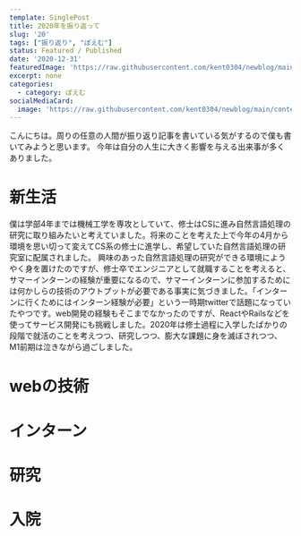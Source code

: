 ```yaml
---
template: SinglePost
title: 2020年を振り返って
slug: '20'
tags: ["振り返り", "ぽえむ"]
status: Featured / Published
date: '2020-12-31'
featuredImage: 'https://raw.githubusercontent.com/kent0304/newblog/main/content/posts/images/img-20/2020.jpg'
excerpt: none
categories:
  - category: ぽえむ
socialMediaCard:
  image: 'https://raw.githubusercontent.com/kent0304/newblog/main/content/posts/images/img-20/2020.jpg'
---
```


こんにちは。周りの任意の人間が振り返り記事を書いている気がするので僕も書いてみようと思います。
今年は自分の人生に大きく影響を与える出来事が多くありました。


# 新生活
僕は学部4年までは機械工学を専攻としていて、修士はCSに進み自然言語処理の研究に取り組みたいと考えていました。将来のことを考えた上で今年の4月から環境を思い切って変えてCS系の修士に進学し、希望していた自然言語処理の研究室に配属されました。
興味のあった自然言語処理の研究ができる環境にようやく身を置けたのですが、修士卒でエンジニアとして就職することを考えると、サマーインターンの経験が重要になるので、サマーインターンに参加するためには何かしらの技術のアウトプットが必要である事実に気づきました。「インターンに行くためにはインターン経験が必要」という一時期twitterで話題になっていたやつです。web開発の経験もそこまでなかったのですが、ReactやRailsなどを使ってサービス開発にも挑戦しました。2020年は修士過程に入学したばかりの段階で就活のことを考えつつ、研究しつつ、膨大な課題に身を滅ぼされつつ、M1前期は泣きながら過ごしました。

# webの技術


# インターン

# 研究

# 入院

# 
